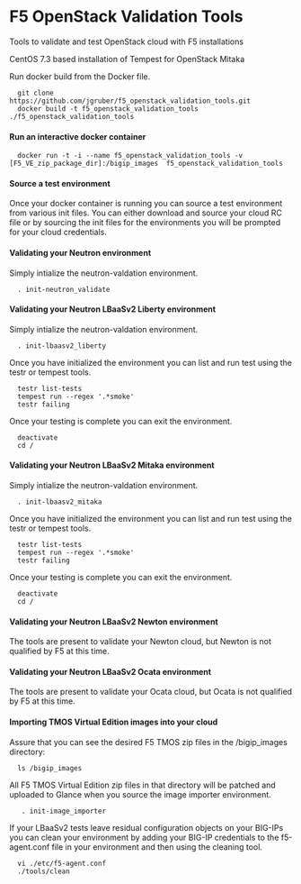 # F5 OpenStack Validation Tools
Tools to validate and test OpenStack cloud with F5 installations

CentOS 7.3 based installation of Tempest for OpenStack Mitaka

Run docker build from the Docker file.

```
  git clone https://github.com/jgruber/f5_openstack_validation_tools.git
  docker build -t f5_openstack_validation_tools ./f5_openstack_validation_tools
```

#### Run an interactive docker container ####

```
  docker run -t -i --name f5_openstack_validation_tools -v [F5_VE_zip_package_dir]:/bigip_images  f5_openstack_validation_tools
```

#### Source a test environment ####
Once your docker container is running you can source a test environment from various init files. You can either download and source your cloud RC file or by sourcing the init files for the environments you will be prompted for your cloud credentials.


#### Validating your Neutron environment ####

Simply intialize the neutron-valdation environment.

```
  . init-neutron_validate
```

#### Validating your Neutron LBaaSv2 Liberty environment ####

Simply intialize the neutron-valdation environment.

```
  . init-lbaasv2_liberty
```

Once you have initialized the environment you can list and run test using the testr or tempest tools.

```
  testr list-tests
  tempest run --regex '.*smoke'
  testr failing
```

Once your testing is complete you can exit the environment.

```
  deactivate
  cd /
```

#### Validating your Neutron LBaaSv2 Mitaka environment ####

Simply intialize the neutron-valdation environment.

```
  . init-lbaasv2_mitaka
```

Once you have initialized the environment you can list and run test using the testr or tempest tools.

```
  testr list-tests
  tempest run --regex '.*smoke'
  testr failing
```

Once your testing is complete you can exit the environment.

```
  deactivate
  cd /
```

#### Validating your Neutron LBaaSv2 Newton environment ####

The tools are present to validate your Newton cloud, but Newton is not qualified by F5 at this time.


#### Validating your Neutron LBaaSv2 Ocata environment ####

The tools are present to validate your Ocata cloud, but Ocata is not qualified by F5 at this time.


#### Importing TMOS Virtual Edition images into your cloud ####

Assure that you can see the desired F5 TMOS zip files in the /bigip_images directory:

```
  ls /bigip_images
```

All F5 TMOS Virtual Edition zip files in that directory will be patched and uploaded to Glance when you source the image importer environment.

```
   . init-image_importer
```

If your LBaaSv2 tests leave residual configuration objects on your BIG-IPs you can clean your environment by adding your BIG-IP credentials to the f5-agent.conf file in your environment and then using the cleaning tool. 

```
  vi ./etc/f5-agent.conf
  ./tools/clean
```

